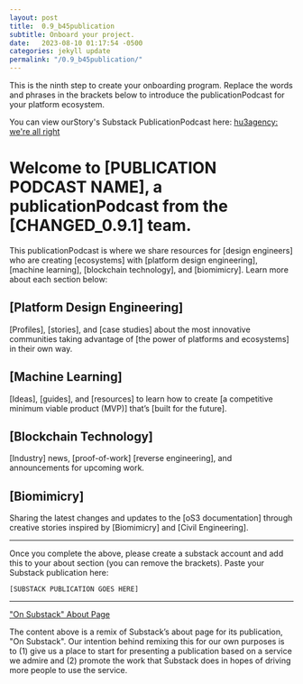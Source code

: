 ```yaml
---
layout: post
title:  0.9_b45publication
subtitle: Onboard your project.
date:   2023-08-10 01:17:54 -0500
categories: jekyll update
permalink: "/0.9_b45publication/"
---
```


This is the ninth step to create your onboarding program. Replace the words and phrases in the brackets below to introduce the publicationPodcast for your platform ecosystem.

You can view ourStory's Substack PublicationPodcast here: [hu3agency: we're all right](https://hu3agency.substack.com)

# Welcome to [PUBLICATION PODCAST NAME], a publicationPodcast from the [CHANGED_0.9.1] team.

This publicationPodcast is where we share resources for [design engineers] who are creating [ecosystems] with [platform design engineering], [machine learning], [blockchain technology], and [biomimicry]. Learn more about each section below:

## [Platform Design Engineering]

[Profiles], [stories], and [case studies] about the most innovative communities taking advantage of [the power of platforms and ecosystems] in their own way.

## [Machine Learning]

[Ideas], [guides], and [resources] to learn how to create [a competitive minimum viable product (MVP)] that’s [built for the future].

## [Blockchain Technology]

[Industry] news, [proof-of-work] [reverse engineering], and announcements for upcoming work.

## [Biomimicry]

Sharing the latest changes and updates to the [oS3 documentation] through creative stories inspired by [Biomimicry] and [Civil Engineering].

---

Once you complete the above, please create a substack account and add this to your about section (you can remove the brackets). Paste your Substack publication here:
```
[SUBSTACK PUBLICATION GOES HERE]
```


---

["On Substack" About Page]([https://arc.net/](https://on.substack.com/about))

The content above is a remix of Substack’s about page for its publication, "On Substack". Our intention behind remixing this for our own purposes is to (1) give us a place to start for presenting a publication based on a service we admire and (2) promote the work that Substack does in hopes of driving more people to use the service.